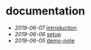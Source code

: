 # documentation

- *2019-06-07* [introduction](./introduction)
- *2019-06-06* [setup](./setup)
- *2019-06-05* [demo-note](./demo-note)
